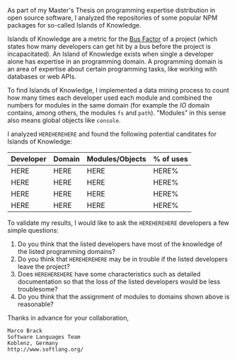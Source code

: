 As part of my Master's Thesis on programming expertise distribution in open source software, I analyzed the repositories of some popular NPM packages for so-called Islands of Knowledge.

Islands of Knowledge are a metric for the [Bus Factor](https://en.wikipedia.org/wiki/Bus_factor) of a project (which states how many developers can get hit by a bus before the project is incapacitated). An Island of Knowledge exists when single a developer alone has expertise in an programming domain. A programming domain is an area of expertise about certain programming tasks, like working with databases or web APIs.

To find Islands of Knowledge, I implemented a data mining process to count how many times each developer used each module and combined the numbers for modules in the same domain (for example the *IO* domain contains, among others, the modules `fs` and `path`). "Modules" in this sense also means global objects like `console`.

I analyzed `HEREHEREHERE` and found the following potential canditates for Islands of Knowledge:

| Developer | Domain | Modules/Objects | % of uses |
| --- | --- | --- | --- |
| HERE | HERE | HERE | HERE% |
| HERE | HERE | HERE | HERE% |
| HERE | HERE | HERE | HERE% |
| HERE | HERE | HERE | HERE% |

To validate my results, I would like to ask the `HEREHEREHERE` developers a few simple questions:

1. Do you think that the listed developers have most of the knowledge of the listed programming domains?
2. Do you think that `HEREHEREHERE` may be in trouble if the listed developers leave the project?
3. Does `HEREHEREHERE` have some characteristics such as detailed documentation so that the loss of the listed developers would be less troublesome?
4. Do you think that the assignment of modules to domains shown above is reasonable?

Thanks in advance for your collaboration,

```
Marco Brack
Software Languages Team
Koblenz, Germany
http://www.softlang.org/
```
